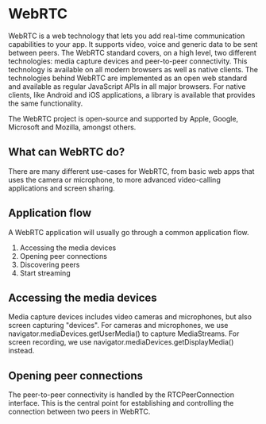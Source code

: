 # WebRTC

WebRTC is a web technology that lets you add real-time communication capabilities to your app.
It supports video, voice and generic data to be sent between peers.
The WebRTC standard covers, on a high level, two different technologies: media capture devices and peer-to-peer connectivity.
This technology is available on all modern browsers as well as native clients.
The technologies behind WebRTC are implemented as an open web standard and available as regular JavaScript APIs in all major browsers.
For native clients, like Android and iOS applications, a library is available that provides the same functionality. 

The WebRTC project is open-source and supported by Apple, Google, Microsoft and Mozilla, amongst others.

##  What can WebRTC do?

There are many different use-cases for WebRTC, from basic web apps that uses the camera or microphone, to more advanced video-calling applications and screen sharing.

##  Application flow

A WebRTC application will usually go through a common application flow.

1. Accessing the media devices
2. Opening peer connections
3. Discovering peers
4. Start streaming

## Accessing the media devices

Media capture devices includes video cameras and microphones, but also screen capturing "devices". 
For cameras and microphones, we use navigator.mediaDevices.getUserMedia() to capture MediaStreams. 
For screen recording, we use navigator.mediaDevices.getDisplayMedia() instead.

## Opening peer connections

The peer-to-peer connectivity is handled by the RTCPeerConnection interface. 
This is the central point for establishing and controlling the connection between two peers in WebRTC.